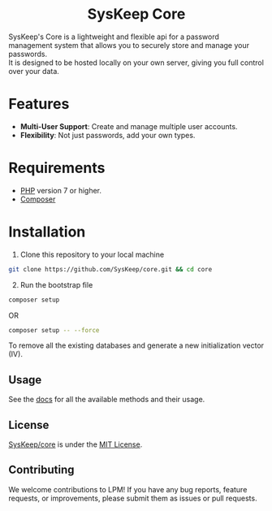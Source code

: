 <h1 align="center">SysKeep Core</h1>

SysKeep's Core is a lightweight and flexible api for a password management system that allows you to securely store and manage your passwords.<br>
It is designed to be hosted locally on your own server, giving you full control over your data.


# Features
* **Multi-User Support**: Create and manage multiple user accounts.
* **Flexibility**: Not just passwords, add your own types.


# Requirements

* [PHP](https://www.php.net/downloads) version 7 or higher.
* [Composer](https://getcomposer.org/download/)


# Installation

1. Clone this repository to your local machine
```bash
git clone https://github.com/SysKeep/core.git && cd core
```

2. Run the bootstrap file
```bash
composer setup
```
OR
```bash
composer setup -- --force
```
To remove all the existing databases and generate a new initialization vector (IV).



## Usage
See the [docs](https://github.com/SysKeep/core/tree/main/doc) for all the available methods and their usage.


## License
[SysKeep/core](https://github.com/SysKeep/core/) is under the [MIT License](https://github.com/SysKeep/core/blob/main/LICENSE).



## Contributing
We welcome contributions to LPM! If you have any bug reports, feature requests, or improvements, please submit them as issues or pull requests.



